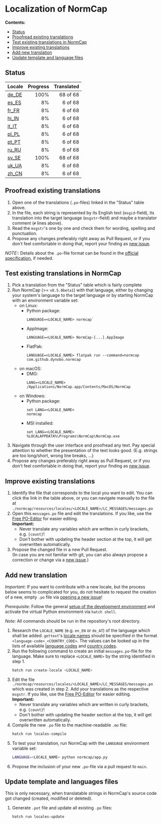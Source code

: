 # Localization of NormCap

**Contents:**

- [Status](#status)
- [Proofread existing translations](#proofread-existing-translations)
- [Test existing translations in NormCap](#test-existing-translations-in-normcap)
- [Improve existing translations](#improve-existing-translations)
- [Add new translation](#add-new-translation)
- [Update template and language files](#update-template-and-languages-files)

## Status

<!-- Generated automatically! -->

| Locale                                   | Progress | Translated |
| :--------------------------------------- | -------: | ---------: |
| [de_DE](./de_DE/LC_MESSAGES/messages.po) |     100% |   68 of 68 |
| [es_ES](./es_ES/LC_MESSAGES/messages.po) |       8% |    6 of 68 |
| [fr_FR](./fr_FR/LC_MESSAGES/messages.po) |       8% |    6 of 68 |
| [hi_IN](./hi_IN/LC_MESSAGES/messages.po) |       8% |    6 of 68 |
| [it_IT](./it_IT/LC_MESSAGES/messages.po) |       8% |    6 of 68 |
| [pl_PL](./pl_PL/LC_MESSAGES/messages.po) |       8% |    6 of 68 |
| [pt_PT](./pt_PT/LC_MESSAGES/messages.po) |       8% |    6 of 68 |
| [ru_RU](./ru_RU/LC_MESSAGES/messages.po) |       8% |    6 of 68 |
| [sv_SE](./sv_SE/LC_MESSAGES/messages.po) |     100% |   68 of 68 |
| [uk_UA](./uk_UA/LC_MESSAGES/messages.po) |       8% |    6 of 68 |
| [zh_CN](./zh_CN/LC_MESSAGES/messages.po) |       8% |    6 of 68 |

## Proofread existing translations

1. Open one of the translations (`.po`-files) linked in the "Status" table above.
2. In the file, each string is represented by its English text (`msgid`-field), its
   translation into the target language (`msgstr`-field) and maybe a translator comment
   (`#` lines above).
3. Read the `msgstr`'s one by one and check them for wording, spelling and punctuation.
4. Propose any changes preferably right away as Pull Request, or if you don't feel
   comfortable in doing that, report your finding as
   [new issue](https://github.com/dynobo/normcap/issues/new).

_NOTE:_: Details about the `.po`-file format can be found in the
[official specification](https://www.gnu.org/software/gettext/manual/html_node/PO-Files.html),
if needed.

## Test existing translations in NormCap

1. Pick a translation from the "Status" table which is fairly complete
2. Run NormCap (>= `v0.5.0beta1`) with that language, either by changing your system's
   language to the target language or by starting NormCap with an environment variable
   set:
   - on Linux:
     - Python package:
       ```
       LANGUAGE=<LOCALE_NAME> normcap`
       ```
     - AppImage:
       ```
       LANGUAGE=<LOCALE_NAME> NormCap-[...].AppImage
       ```
     - FlatPak:
       ```
       LANGUAGE=<LOCALE_NAME> flatpak run --command=normcap com.github.dynobo.normcap
       ```
   - on macOS:
     - DMG:
       ```
       LANG=<LOCALE_NAME> /Applications/NormCap.app/Contents/MacOS/NormCap
       ```
   - on Windows:
     - Python package:
       ```
       set LANG=<LOCALE_NAME>
       normcap
       ```
     - MSI installed:
       ```
       set LANG=<LOCALE_NAME>
       %LOCALAPPDATA%\Programs\NormCap\NormCap.exe
       ```
3. Navigate through the user interface and proofread any text. Pay special attention to
   whether the presentation of the text looks good. (E.g. strings are too long/short,
   wrong line breaks, ...)
4. Propose any changes preferably right away as Pull Request, or if you don't feel
   comfortable in doing that, report your finding as
   [new issue](https://github.com/dynobo/normcap/issues/new).

## Improve existing translations

1. Identify the file that corresponds to the local you want to edit. You can click the
   link in the table above, or you can navigate manually to the file at
   `./normcap/resources/locales/<LOCALE_NAME>/LC_MESSAGES/messages.po`
2. Open this `messages.po` file and edit the translations. If you like, use the
   [Free PO-Editor](https://pofile.net/free-po-editor) for easier editing.
   \
   **Important:**
   - Never translate any variables which are written in curly brackets, e.g. `{count}`!
   - Don't bother with updating the header section at the top, it will get overwritten
     automatically.
3. Propose the changed file in a new Pull Request. \
   (In case you are not familiar with
   git, you can also always propose a correction or change via a
   [new issue](https://github.com/dynobo/normcap/issues/new).)

## Add new translation

_Important:_ If you want to contribute with a new locale, but the process below seems to
complicated for you, do not hesitate to request the creation of a new, empty `.po` file
via [opening a new issue](https://github.com/dynobo/normcap/issues/new)!

_Prerequisite:_ Follow the general
[setup of the development environment](../../../README.md#Development) and activate the
virtual Python environment via `hatch shell`.

_Note_: All commands should be run in the repository's root directory.

1. Research the `LOCALE_NAME` (e.g. `en_EN` or `de_AT`) of the language which shall be
   added. `gettext`'s
   [locale names](https://www.gnu.org/software/gettext/manual/html_node/Locale-Names.html)
   should be specified in the format `<language-code>_<COUNTRY_CODE>`. The values can be
   looked up in the lists of available
   [language codes](https://www.gnu.org/software/gettext/manual/html_node/Usual-Language-Codes.html)
   and
   [country codes](https://www.gnu.org/software/gettext/manual/html_node/Country-Codes.html).
2. Run the following command to create an initial `messages.po`-file for the language.
   Make sure to replace `<LOCALE_NAME>` by the string identified in step 1.
   ```sh
   hatch run create-locale <LOCALE_NAME>
   ```
3. Edit the file `./normcap/resources/locales/<LOCALE_NAME>/LC_MESSAGES/messages.po`
   which was created in step 2. Add your translations as the respective `msgstr`. If you
   like, use the [Free PO-Editor](https://pofile.net/free-po-editor) for easier editing.
   \
   **Important:**
   - Never translate any variables which are written in curly brackets, e.g. `{count}`!
   - Don't bother with updating the header section at the top, it will get overwritten
     automatically.
4. Compile the new `.po` file to the machine-readable `.mo` file:
   ```sh
   hatch run locales-compile
   ```
5. To test your translation, run NormCap with the `LANGUAGE` environment variable set:
   ```sh
   LANGUAGE=<LOCALE_NAME> python normcap/app.py
   ```
6. Propose the inclusion of your new `.po`-file via a pull request to `main`.

## Update template and languages files

This is only necessary, when translatable strings in NormCap's source code got changed
(created, modified or deleted).

1. Generate `.pot` file and update all existing `.po` files:
   ```sh
   hatch run locales-update
   ```
